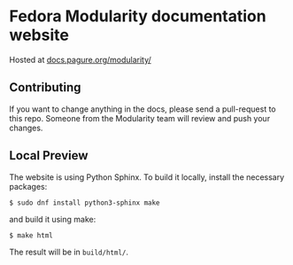 # Fedora Modularity documentation website

Hosted at [docs.pagure.org/modularity/](https://docs.pagure.org/modularity/)

## Contributing

If you want to change anything in the docs, please send a pull-request to this repo. Someone from the Modularity team will review and push your changes.

## Local Preview

The website is using Python Sphinx. To build it locally, install the necessary packages:

```
$ sudo dnf install python3-sphinx make
```

and build it using make:

```
$ make html
```

The result will be in `build/html/`.

